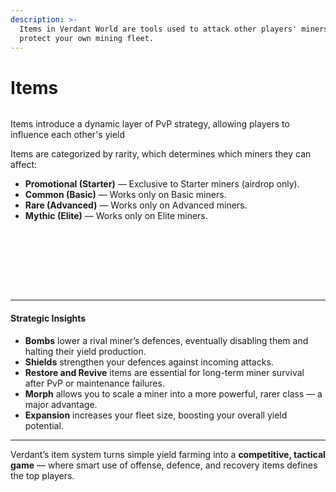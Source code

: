 ```yaml
---
description: >-
  Items in Verdant World are tools used to attack other players' miners or
  protect your own mining fleet.
---
```


# Items

<figure><img src="../../.gitbook/assets/fightttt.png" alt=""><figcaption></figcaption></figure>

Items introduce a dynamic layer of PvP strategy, allowing players to influence each other's yield&#x20;

Items are categorized by rarity, which determines which miners they can affect:

* **Promotional (Starter)** — Exclusive to Starter miners (airdrop only).
* **Common (Basic)** — Works only on Basic miners.
* **Rare (Advanced)** — Works only on Advanced miners.
* **Mythic (Elite)** — Works only on Elite miners.

<div><figure><img src="../../.gitbook/assets/major_bomb_card.png" alt=""><figcaption></figcaption></figure> <figure><img src="../../.gitbook/assets/major_shield_card.png" alt=""><figcaption></figcaption></figure> <figure><img src="../../.gitbook/assets/minor_bomb_card.png" alt=""><figcaption></figcaption></figure> <figure><img src="../../.gitbook/assets/minor_shield_card.png" alt=""><figcaption></figcaption></figure></div>

<div><figure><img src="../../.gitbook/assets/expansion_card.png" alt=""><figcaption></figcaption></figure> <figure><img src="../../.gitbook/assets/morph_card.png" alt=""><figcaption></figcaption></figure> <figure><img src="../../.gitbook/assets/restore_card.png" alt=""><figcaption></figcaption></figure> <figure><img src="../../.gitbook/assets/revive_card.png" alt=""><figcaption></figcaption></figure></div>

***

#### Strategic Insights

* **Bombs** lower a rival miner’s defences, eventually disabling them and halting their yield production.
* **Shields** strengthen your defences against incoming attacks.
* **Restore and Revive** items are essential for long-term miner survival after PvP or maintenance failures.
* **Morph** allows you to scale a miner into a more powerful, rarer class — a major advantage.
* **Expansion** increases your fleet size, boosting your overall yield potential.

***

Verdant’s item system turns simple yield farming into a **competitive, tactical game** — where smart use of offense, defence, and recovery items defines the top players.

